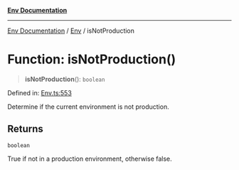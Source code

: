 [**Env Documentation**](../../README.md)

***

[Env Documentation](../../README.md) / [Env](../README.md) / isNotProduction

# Function: isNotProduction()

> **isNotProduction**(): `boolean`

Defined in: [Env.ts:553](https://github.com/stonemjs/env/blob/23fb7680a09f87fe5357fe99ea6eb16187d6b1f8/src/Env.ts#L553)

Determine if the current environment is not production.

## Returns

`boolean`

True if not in a production environment, otherwise false.
